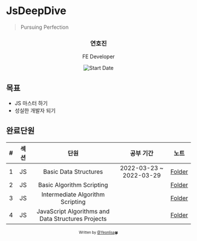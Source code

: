 # JsDeepDive

> Pursuing Perfection

<div align="center">

<h3> 연호진 </h3>
<p> FE Developer</p>

![Start Date](https://img.shields.io/badge/Start%20Date-2022--03--23-23d16b.svg)

</div>

## 목표

- JS 마스터 하기
- 성실한 개발자 되기


## 완료단원

| # | 섹션 | 단원 | 공부 기간 | 노트 |
| :--: | :--: | :-----: | :---------------: | :-------: |
| 1 | JS | Basic Data Structures | 2022-03-23 ~ 2022-03-29| [Folder](./Basic%20Data%20Structures/) |
| 2 | JS | Basic Algorithm Scripting |  | [Folder](./Basic%20Algorithm%20Scripting/) |
| 3 | JS | Intermediate Algorithm Scripting |  | [Folder](./Intermediate%20Algorithm%20Scripting/) |
| 4 | JS | JavaScript Algorithms and Data Structures Projects |  | [Folder](./JavaScript%20Algorithms%20and%20Data%20Structures%20Projects/) |

<div align="center">

<sub><sup>Written by <a href="https://github.com/Yeonlisa">@Yeonlisa</a></sup></sub><small>🍀</small>

</div>
